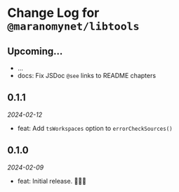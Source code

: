 # Change Log for `@maranomynet/libtools`

## Upcoming...

- ... <!-- Add new lines here. -->
- docs: Fix JSDoc `@see` links to README chapters

## 0.1.1

_2024-02-12_

- feat: Add `tsWorkspaces` option to `errorCheckSources()`

## 0.1.0

_2024-02-09_

- feat: Initial release. 🎉🥳👯
